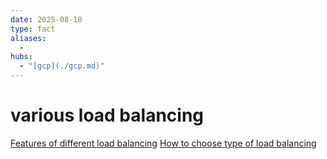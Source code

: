 ```yaml
---
date: 2025-08-10
type: fact
aliases:
  -
hubs:
  - "[gcp](./gcp.md)"
---
```


# various load balancing

[Features of different load balancing](./2025-07-25_Features-of-different-load-balancing.md)
[How to choose type of load balancing](./2025-07-25_How-to-choose-type-of-load-balancing.md)

